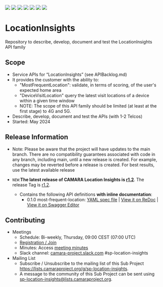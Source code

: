 <a href="https://github.com/camaraproject/LocationInsights/commits/" title="Last Commit"><img src="https://img.shields.io/github/last-commit/camaraproject/LocationInsights?style=plastic"></a>
<a href="https://github.com/camaraproject/LocationInsights/issues" title="Open Issues"><img src="https://img.shields.io/github/issues/camaraproject/LocationInsights?style=plastic"></a>
<a href="https://github.com/camaraproject/LocationInsights/pulls" title="Open Pull Requests"><img src="https://img.shields.io/github/issues-pr/camaraproject/LocationInsights?style=plastic"></a>
<a href="https://github.com/camaraproject/LocationInsights/graphs/contributors" title="Contributors"><img src="https://img.shields.io/github/contributors/camaraproject/LocationInsights?style=plastic"></a>
<a href="https://github.com/camaraproject/LocationInsights" title="Repo Size"><img src="https://img.shields.io/github/repo-size/camaraproject/LocationInsights?style=plastic"></a>
<a href="https://github.com/camaraproject/LocationInsights/blob/main/LICENSE" title="License"><img src="https://img.shields.io/badge/License-Apache%202.0-green.svg?style=plastic"></a>
<a href="https://github.com/camaraproject/LocationInsights/releases/latest" title="Latest Release"><img src="https://img.shields.io/github/release/camaraproject/LocationInsights?style=plastic"></a>

# LocationInsights

Repository to describe, develop, document and test the LocationInsights API family

## Scope

* Service APIs for “LocationInsights” (see APIBacklog.md)  
* It provides the customer with the ability to:  
  * "MostFrequentLocation": validate, in terms of scoring, of the user's expected home area
  * "DeviceVisitLocation" query the latest visit locations of a device within a given time window
  * NOTE: The scope of this API family should be limited (at least at the first stage) to 4G and 5G.  
* Describe, develop, document and test the APIs (with 1-2 Telcos)  
* Started: May 2024

## Release Information

* Note: Please be aware that the project will have updates to the main branch. There are no compatibility guarantees associated with code in any branch, including main, until a new release is created. For example, changes may be reverted before a release is created. For best results, use the latest available release

* `NEW`:**The latest release of CAMARA Location Insights is [r1.2](https://github.com/camaraproject/LocationInsights/tree/r1.2)**. The release Tag is [r1.2](https://github.com/camaraproject/LocationInsights/releases/tag/r1.2).
  - Contains the following API definitions **with inline documentation**:
    - 0.1.0 most-frequent-location: [YAML spec file](https://github.com/camaraproject/LocationInsights/blob/r1.2/code/API_definitions/most-frequent-location.yaml) | [View it on ReDoc](https://redocly.github.io/redoc/?url=https://raw.githubusercontent.com/camaraproject/LocationInsights/r1.2/code/API_definitions/most-frequent-location.yaml&nocors) | [View it on Swagger Editor](https://editor.swagger.io/?url=https://raw.githubusercontent.com/camaraproject/LocationInsights/r1.2/code/API_definitions/most-frequent-location.yaml&nocors)

## Contributing

* Meetings
  * Schedule: Bi-weekly, Thursday, 09:00 CEST (07:00 UTC)
  * [Registration / Join](https://zoom-lfx.platform.linuxfoundation.org/meeting/99479758031?password=c705dd6f-a1c5-44e4-af97-331a18395fb8)
  * Minutes: Access [meeting minutes](https://lf-camaraproject.atlassian.net/wiki/spaces/CAM/pages/14564467/LocationInsights+2024+Minutes)
  * Slack channel: [camara-project.slack.com](https://camara-project.slack.com/archives/C07BHCZ3XUY) #sp-location-insights
* Mailing List
  * Subscribe / Unsubscribe to the mailing list of this Sub Project <https://lists.camaraproject.org/g/sp-location-insights>.
  * A message to the community of this Sub Project can be sent using <sp-location-insights@lists.camaraproject.org>.

